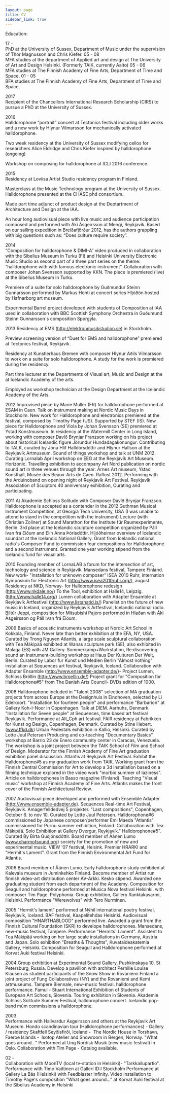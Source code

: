 ```yaml
---
layout: page
title: CV
sidebar_link: true
---
```

Education:

17 -  
PhD at the University of Sussex, Department of Music under the supervision of Thor Magnusson and Chris Kiefer.
05 - 08  
MFA studies at the department of Applied art and design at The University of Art and Design Helsinki.
(Formerly TAIK, currently Aalto)
05 - 06  
MFA studies at The Finnish Academy of Fine Arts, Department of Time and Space.
01 - 05  
BFA studies at The Finnish Academy of Fine Arts, Department of Time and Space.


2017  
Recipient of the Chancellors International Research Scholarship (CIRS) to pursue a PhD at the University of Sussex.

2016  
Halldorophone “portrait” concert at Tectonics festival including older works and a new work by Hlynur Vilmarsson for mechanically activated halldorophone.

Two week residency at the University of Sussex modifying cellos for researchers Alice Eldridge and Chris Kiefer inspired by halldorophone (ongoing)

Workshop on composing for halldorophone at ICLI 2016 conference.

2015  
Residency at Loviisa Artist Studio residency program in Finland.

Masterclass at the Music Technology program at the University of Sussex. Halldorophone presented at the CHASE phd consortium.

Made part time adjunct of product design at the Deptartment of Architecture and Design at the IAA.

An hour long audiovisual piece with live music and audience participation composed and performed with Áki Ásgeirsson at Mengi, Reykjavík. Based on our sailing expedition in Breiðafjörður 2012, has the authors grappling with big questions such as: “Does culture require society”.

2014  
“Composition for halldorophone & DIMI-A” video produced in collaboration with the Sibelius Museum in Turku (FI) and Helsinki University Electronic Music Studio as second part of a three part series on the theme: “halldorophone with with famous electronic instrument”. Collaboration with composer Johan Svensson supported by KKN. The piece is premiered (live) at the Sibelius Museum in Turku.


Premiere of a suite for solo halldorophone by Guðmundur Steinn Gunnarsson performed by Markus Hohti at concert series Hljóðön hosted by Hafnarborg art museum.

Experimental Barrel project developed with students of Composition at IAA used in collaboration with BBC Scottish Symphony Orchestra in Guðumund Steinn Gunnarsson´s composition Sporgýla.


2013
Residency at EMS (http://elektronmusikstudion.se) in Stockholm.

Preview screening version of “Duet for EMS and halldorophone” premiered at Tectonics festival, Reykjavík.

Residency at Kunstlerhaus Bremen with composer Hlynur Aðils Vilmarsson to work on a suite for solo halldorophone. A study for the work is premiered during the residency.

Part time lecturer at the Departments of Visual art, Music and Design at the at Icelandic Academy of the arts.

Employed as workshop technician at the Design Department at the Icelandic Academy of the Arts.


2012
Improvised piece by Marie Muller (FR) for halldorophone performed at ESAM in Caen.
Talk on instrument making at Nordic Music Days in Stockholm. New work for Halldorophone and electronics premiered at the festival, composed by Timothy Page (US). Supported by STEF (IS).
New piece for Halldorophone and Viola by Johan Svensson (SE) premiered at Ystad Konstmuseum.
In residency at the Watermill Center in Long Island, working with composer Davíð Brynjar Franzson working on his project about historical Icelandic figure Jörundur Hundadagakonungur.
Contributing to TALK, curated by Jóna Hlíf Halldórsdóttir and Hlynur Hallson at the Reykjavík Artmuseum.
Sound of things workshop and talk at UNM 2012.
Curating Lornalab April workshop on EEG at the Reykjavík Art Museum.
Horizonic. Travelling exhibition to accompany Art Nord publication on nordic sound art in three venues through the year: Árnes Art museum, Ystad Konsthall, Musée des Beaux-Arts de Caen.
Raflost 2012. Performing with the Arduinoband on opening night of Reykjavík Art Festival.
Reykjavík Association of Sculptors 40 anniversary exhibition, Curating and participating.

2011
At Akademie Schloss Solitude with Composer Davíð Brynjar Franzson.
Halldorophone is accepted as a contender in the 2012 Guthman Musical Instrument Competition, at Georgia Tech University, USA (I was unable to attend to stand in the competition with the instrument)
Lecture (with Christian Zollner) at Sound Marathon for the Institute für Raumexperimente, Berlin.
3rd place at the Icelandic sculpture competition organized by Páll Ivan frá Eiðum and Elín Anna Þórisdóttir.
Hljóðheimar overview of Icelandic soundart at the Icelandic National Gallery.
Grant from Icelandic national radio´s Composer Fund to commission four compositions for Halldorophone and a second instrument.
Granted one year working stipend from the Icelandic fund for visual arts.

2010
Founding member of LornaLAB a forum for the intersection of art, technology and science in Reykjavík.
Mansedans festival, Tampere Finland. New work- "Installation for unknown composer"
ISEA 2010 Ruhr, internation Symposium for Electronic Art (http://www.isea2010ruhr.org/), august.
Residency at NKD, Norway- for Halldorophone redesign (http://www.nkdale.no/)
To the Tool, exhibition at Halle14, Leipzig. (http://www.halle14.org/)
Lumen collaboration with Adapter Ensamble at Reykjavík Artfestival (http://www.listahatid.is/)
Panelist on the future of new music in Iceland, organized by Reykjavík Artfestival, Icelandic national radio.
Bíltúr Jeppi, composition for Mitsubishi Pajero performed in Hlaðan with Áki Ásgeirsson og Páll Ivan frá Eiðum.

2009
Basics of acoustic instruments workshop at Nordic Art School in Kokkola, Finland.
Never late than better exhibition at the EFA, NY, USA. Curated by Trong Nguyen
Atlantis, a large scale sculptural collaboration with Tea Mäkipää exhibited at Wanas sculpture park (SE), also exhibited in Malaga (ES) with JM Gallery.
Sommerkamp+Workstation, Re:discovering sound an Instrument-building workshop at Haus Der Kulturen Der Welt, Berlin. Curated by Labor fur Kunst und Medien Berlin
"Almost nothing" installation at Sequences art festival, Reykjavík, Iceland.
Collaboration with Adapter Ensamble (http://www.ensemble-adapter.de/)- Project Lumen, Schloss Bröllin (http://www.broellin.de/)
Project grant for "Composition for Halldorophone#5" from The Danish Arts Council- DVDs edition of 1000.


2008
Halldorophone included in "Talent 2008" selection of MA graduation projects from across Europe at the Designhuis in Eindhoven, selected by Li Edelkoort.
"Installation for fourteen people" and performance "Barbarion" at Gallery Koh-I-Noor in Copenhagen.
Talk at DIEM. Aarhuhs, Denmark.
"Installation for Seven people" at Sequences, time based art festival Reykjavik.
Performance at Alt_Cph art festival.
FAIR residency at Fabrikken for Kunst og Design, Copenhagen, Denmark. Curated by Stine Hebert. (www.ffkd.dk)
Urban Pedestals exhibition in Kallio, Helsinki. Curated by Lotte Juul Petersen
Producing and co-teaching "Documentary Basics" workshop at Barrio 23 de Enero community center in Caracas, Venezuela. The workshop is a joint project between the TAIK School of Film and School of Design.
Moderator for the Finnish Academy of Fine Art graduation exhibition panel discussion.
Atlantis at Reykjavík Art Festival.
Exhibit the Halldorophone#5 as my graduation work from TAIK.
Working grant from the Finnish Central Commission for Art to develop a 3d installation based on a filming technique explored in the video work "morbid summer of laziness".
Article on halldorophones in Basso magazine (Finland).
Teaching "Visual music" workshop at Finnish Academy of Fine Arts.
Atlantis makes the front cover of the Finnish Architectural Review.

2007
Audiovisual piece developed and performed with Ensemble Adapter (http://www.ensemble-adapter.de).
Sequences Real-time Art Festival, Reykjavik.
Amagerfelldedvej 5 projekter. "Last compositions", Copenhagen, October 6. to nov 10. Curated by Lotte Juul Petersen.
Halldorophone#6 commissioned by Japanese composer/performer Emi Maeda
"Atlantis" commissioned for Purnu summer exhibition, Finland. Collaboration with Tea Mäkipää.
Solo Exhibition at Gallery Dvergur, Reykjavík." Halldorophone#5". Curated By Birta Guðjónsdóttir.
Board member of Äänen Lumo (www.charmofsound.org) society for the promotion of new and experimental music.
VIEW '07 festival, Helsink. Premier HRARKI and "Hermit's Lament".
Grant from the Finnish Environmental Art Fund for Atlantis.

2006
Board member of Äänen Lumo.
Early halldorophone study exhibited at Kalevala museum in Juminkehko Finland.
Become member of Artist run finnish video-art distribution center AV-Arkki.
Kesko stipend. Awarded one graduating student from each department of the Academy.
Composition for Seagull and halldorophone performed at Musica Nova festival Helsinki. with composer Tim Page.
Polyphonia. Group exhibition, Gallery Ranktakasarmi, Helsinki. Performance "Werewolves" with Tero Nurminen.

2005
"Hermit's lament" performed at Nýhil international poetry festival, Reykjavík, Iceland.
BAF festival, Kaapelitehdas Helsinki. Audiovisual composition "HNARTHABLOOD" performed live.
Awarded a grant from the Finnish Cultural Foundation (SKR) to develope halldorophones.
Mansedans, new-music festival, Tampere. Performance "Hermits' Lament".
Assistent to Tea Mäkipää working on her large scale installations in Germany, Austria and Japan.
Solo exhibition "Breaths & Thoughts", Kuvataideakatemia Gallery, Helsinki.
Composition for Seagull and Halldorophone performed at Korvat Auki festival Helsinki.

2004
Group exhibition at Experimental Sound Gallery, Pushkinskaya 10. St Petersburg, Russia.
Develop a pavillion with architect Pernille Louise Klausen as student participants of the Snow Show in Rovaniemi Finland a joint project of Fung Collaboratives (NY) and the Rovaniemi and Kemi artmuseums.
Tampere Biennale, new-music festival. halldorophone performance.
Famul - Stuart International Exhibition of Students of European Art Schools, Slovenia. Touring exhibition in Slovenia.
Akademie Schloss Solitude Summer Festival, halldorophone concert.
Icelandic pop-band múm commissions a halldorophone.

2003	 
Performance with Hallvardur Asgeirsson and others at the Reykjavik Art Museum.
Hondo scandinavian tour (Halldorophone performances) - Gallery / residency Skaftfell Seyðisfirði, Iceland -  The Nordic House in Torshavn, Faeroe Islands -  Isotop Atelier and Showroom in Bergen, Norway.
"What goes around..." Performed at Ung Nordisk Musik (new music festival) in Oslo. Collaboration with Tim Page - Catalog available.

02 -  	 
Collaboration with MoonTV (local tv-station in Helsinki)- "Tarkkailupartio".
Performance with Timo Vaittinen at Gallerí ID:I Stockholm
Performance at Gallery La Bás (Helsinki) with Feedblaster Infinity.
Video installation to Timothy Page's composition "What goes around..." at  Korvat Auki festival at the Sibelius Academy in Helsinki

